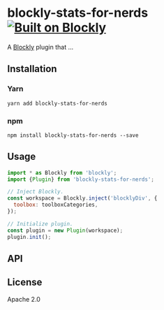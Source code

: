 # blockly-stats-for-nerds [![Built on Blockly](https://tinyurl.com/built-on-blockly)](https://github.com/google/blockly)

<!--
  - TODO: Edit plugin description.
  -->

A [Blockly](https://www.npmjs.com/package/blockly) plugin that ...

## Installation

### Yarn

```
yarn add blockly-stats-for-nerds
```

### npm

```
npm install blockly-stats-for-nerds --save
```

## Usage

<!--
  - TODO: Update usage.
  -->

```js
import * as Blockly from 'blockly';
import {Plugin} from 'blockly-stats-for-nerds';

// Inject Blockly.
const workspace = Blockly.inject('blocklyDiv', {
  toolbox: toolboxCategories,
});

// Initialize plugin.
const plugin = new Plugin(workspace);
plugin.init();
```

## API

<!--
  - TODO: describe the API.
  -->

## License

Apache 2.0

